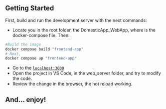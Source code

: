 ## Getting Started

First, build and run the development server with the next commands:

- Locate you in the root folder, the DomesticApp_WebApp, where is the docker-compose file. Then:

```bash
#Build the image
docker compose build "frontend-app"
# Next, 
docker compose up "frontend-app"
```
- Go to the [`localhost:3000`](http://localhost:3000/)
- Open the project in VS Code, in the web_server folder, and try to modify the code.
- Review the change in the browser, the hot reload working.

## And... enjoy!
